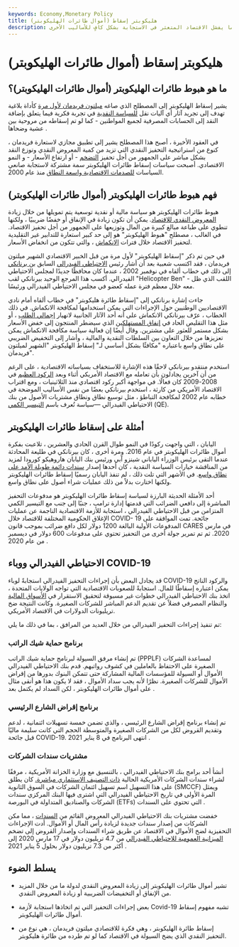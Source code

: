 ```yaml
---
keywords: Economy,Monetary Policy
title: هليكوبتر إسقاط (أموال طائرات الهليكوبتر)
description: إسقاط طائرات الهليكوبتر هو نهج تحفيزي نقدي يلجأ إليه الملاذ الأخير عندما يفشل الاقتصاد المتعثر في الاستجابة بشكل كافٍ للأساليب الأخرى.
---
```


# هليكوبتر إسقاط (أموال طائرات الهليكوبتر)
## ما هو هبوط طائرات الهليكوبتر (أموال طائرات الهليكوبتر)؟

يشير إسقاط الهليكوبتر إلى المصطلح الذي صاغه [ميلتون فريدمان لأول مرة](/milton-friedman) كأداة بلاغية تهدف إلى تجريد آثار أي آليات نقل [للسياسة النقدية](/monetarypolicy) في تجربة فكرية فيما يتعلق بإضافة النقد إلى الحسابات المصرفية لجميع المواطنين - كما لو تم إسقاطه من مروحية بين عشية وضحاها .

في العقود الأخيرة ، أصبح هذا المصطلح يشير إلى تطبيق مجازي لاستعارة فريدمان ، كنوع من استراتيجية التحفيز النقدي التي تزيد من كمية المعروض النقدي وتوزع النقد بشكل مباشر على الجمهور من أجل تحفيز [التضخم](/inflation) - أو ارتفاع الأسعار - و النمو الاقتصادي. أصبحت سياسات إسقاط طائرات الهليكوبتر سمة مشتركة لاستجابة صانعي السياسات [للصدمات الاقتصادية واسعة النطاق](/economic-shock) منذ عام 2000.

## فهم هبوط طائرات الهليكوبتر (أموال طائرات الهليكوبتر)

هبوط طائرات الهليكوبتر هو سياسة مالية أو نقدية توسعية يتم تمويلها من خلال زيادة [المعروض النقدي للاقتصاد](/moneysupply). يمكن أن تكون زيادة في الإنفاق أو خفضًا ضريبيًا ، ولكنها تنطوي على طباعة مبالغ كبيرة من المال وتوزيعها على الجمهور من أجل تحفيز الاقتصاد. في الغالب ، مصطلح "هبوط الهليكوبتر" هو إلى حد كبير استعارة للتدابير غير التقليدية لتحفيز الاقتصاد خلال فترات [الانكماش](/deflation) ، والتي تتكون من انخفاض الأسعار.

في حين تم ذكر "إسقاط الهليكوبتر" لأول مرة من قبل الخبير الاقتصادي الشهير ميلتون فريدمان ، فقد اكتسب شعبية بعد أن أشار رئيس [الاحتياطي الفيدرالي](/federalreservebank) السابق [بن برنانكي](/benbernanke) إلى ذلك في خطاب ألقاه في نوفمبر 2002 ، عندما كان محافظًا جديدًا لمجلس الاحتياطي الفيدرالي. أكسب هذا المرجع الوحيد بيرنانكي لقب "Helicopter Ben" - اللقب الذي ظل معه خلال معظم فترة عمله كعضو في مجلس الاحتياطي الفيدرالي ورئيسًا.

جاءت إشارة برنانكي إلى "إسقاط طائرة هليكوبتر" في خطاب ألقاه أمام نادي الاقتصاديين الوطنيين حول الإجراءات التي يمكن استخدامها لمكافحة الانكماش. في ذلك الخطاب ، عرّف بيرنانكي الانكماش على أنه أحد الآثار الجانبية لانهيار [إجمالي الطلب](/aggregatedemand) ، أو مثل هذا التقليص الحاد في [إنفاق المستهلكين](/consumer-spending) الذي سيضطر المنتجون إلى خفض الأسعار بشكل مستمر للعثور على مشترين. وقال أيضًا إن فعالية سياسة مكافحة الانكماش يمكن تعزيزها من خلال التعاون بين السلطات النقدية والمالية ، وأشار إلى التخفيض الضريبي على نطاق واسع باعتباره "مكافئًا بشكل أساسي لـ" إسقاط الهليكوبتر "الشهير لميلتون فريدمان".

استخدم منتقدو بيرنانكي لاحقًا هذه الإشارة للاستخفاف بسياساته الاقتصادية ، على الرغم من أن آخرين يجادلون بأن تعامله مع الاقتصاد الأمريكي أثناء وبعد [الركود العظيم](/great-recession) في 2008-2009 كان فعالًا. في مواجهة أكبر ركود اقتصادي منذ الثلاثينيات ، ومع اقتراب الاقتصاد الأمريكي من كارثة ، استخدم بيرنانكي بعضًا من نفس الأساليب الموضحة في خطابه عام 2002 لمكافحة التباطؤ ، مثل توسيع نطاق ونطاق مشتريات الأصول من بنك الاحتياطي الفيدرالي —سياسة تُعرف باسم [التيسير الكمي](/quantitative-easing) (QE).

## أمثلة على إسقاط طائرات الهليكوبتر

اليابان ، التي واجهت ركودًا في النمو طوال القرن الحادي والعشرين ، تلاعبت بفكرة أموال طائرات الهليكوبتر في عام 2016. ومرة أخرى ، كان بيرنانكي في طليعة المحادثة عندما التقى برئيس الوزراء الياباني شينزو آبي ورئيس بنك اليابان هاروهيكو كورودا لمزيد من المناقشة خيارات السياسة النقدية ، كان أحدها إصدار [سندات دائمة طويلة الأمد على نطاق واسع](/perpetualbond). في الأشهر التي تلت ذلك ، لم تنفذ اليابان رسميًا إسقاط طائرات الهليكوبتر ولكنها اختارت بدلاً من ذلك عمليات شراء أصول على نطاق واسع.

أحد الأمثلة الحديثة البارزة لسياسة إسقاط طائرات الهليكوبتر هو مدفوعات التحفيز المباشرة إلى دافعي الضرائب التي قدمتها إدارة ترامب ، جنبًا إلى جنب مع التيسير الكمي المتزامن من قبل الاحتياطي الفيدرالي ، استجابة للأزمة الاقتصادية الناجمة عن عمليات الإغلاق الحكومية المختلفة للاقتصاد خلال COVID- 19 جائحة. تمت الموافقة على المدفوعات الأولية البالغة 1200 دولار لكل دافع ضرائب بموجب قانون CARES في مارس 2020. ثم تم تمرير جولة أخرى من التحفيز تحتوي على مدفوعات 600 دولار في ديسمبر من عام 2020 .

## الاحتياطي الفيدرالي ووباء COVID-19

قد يجادل البعض بأن إجراءات التحفيز الفيدرالي استجابةً لوباء COVID-19 والركود الناتج يمكن اعتباره إسقاطًا للمال. استجابةً للصعوبات الاقتصادية التي تواجه الولايات المتحدة ، اتخذ بنك الاحتياطي الفيدرالي خطوات غير مسبوقة لتحقيق الاستقرار في [الأسواق المالية](/financial-market) والنظام المصرفي فضلاً عن تقديم الدعم المباشر للشركات الصغيرة. وكانت النتيجة ضخ تريليونات الدولارات في الاقتصاد الأمريكي.

تم تنفيذ إجراءات التحفيز الفيدرالي من خلال العديد من المرافق ، بما في ذلك ما يلي:

### برنامج حماية شيك الراتب

تم إنشاء مرفق السيولة لبرنامج حماية شيك الراتب (PPPLF) لمساعدة الشركات الصغيرة على الاحتفاظ بالعاملين في كشوف رواتبهم. قدم بنك الاحتياطي الفيدرالي الأموال أو السيولة للمؤسسات المالية المشاركة حتى تتمكن البنوك بدورها من إقراض الأموال للشركات الصغيرة. نظرًا لأنه يجب سداد الأموال ، فقد لا يكون هذا هو أنقى مثال على أموال طائرات الهليكوبتر ، لكن السداد لم يكتمل بعد .

### برنامج إقراض الشارع الرئيسي

تم إنشاء برنامج إقراض الشارع الرئيسي ، والذي تضمن خمسة تسهيلات ائتمانية ، لدعم وتقديم القروض لكل من الشركات الصغيرة والمتوسطة الحجم التي كانت سليمة ماليًا قبل جائحة COVID-19. انتهى البرنامج في 8 يناير 2021 .

### مشتريات سندات الشركات

أنشأ أحد برامج بنك الاحتياطي الفيدرالي ، بالتنسيق مع وزارة الخزانة الأمريكية ، مرفقًا لشراء سندات الشركات الأمريكية الحالية [ذات التصنيف الاستثماري مباشرة.](/investmentgrade) كان يطلق على هذا التسهيل اسم تسهيل ائتمان الشركات في السوق الثانوية (SMCCF) ويمثل المرة الأولى في تاريخ الاحتياطي الفيدرالي التي اشترى فيها البنك المركزي سندات الشركات والصناديق المتداولة في البورصة (ETFs) التي تحتوي على السندات .

خفضت مشتريات بنك الاحتياطي الفيدرالي المعروض القائم من [السندات](/bond) ، مما مكن الشركات من إصدار سندات جديدة لزيادة رأس المال أو الأموال. أدت الإجراءات التحفيزية لضخ الأموال في الاقتصاد عن طريق شراء السندات وإصدار القروض إلى تضخم [الميزانية العمومية للاحتياطي الفيدرالي](/balancesheet) من 4.7 تريليون دولار في 17 مارس 2020 إلى أكثر من 7.3 تريليون دولار بحلول 5 يناير 2021 .

## يسلط الضوء

- تشير أموال طائرات الهليكوبتر إلى زيادة المعروض النقدي لدولة ما من خلال المزيد من الإنفاق أو التخفيضات الضريبية أو زيادة المعروض النقدي.

- بعض إجراءات التحفيز التي تم اتخاذها استجابة لأزمة Covid-19 تشبه مفهوم إسقاط أموال طائرات الهليكوبتر.

- إسقاط طائرة الهليكوبتر ، وهي فكرة للاقتصادي ميلتون فريدمان ، هي نوع من التحفيز النقدي الذي يضخ السيولة في الاقتصاد كما لو تم طرده من طائرة هليكوبتر.

